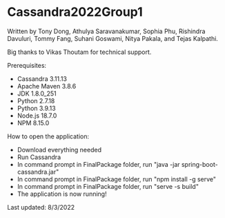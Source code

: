 # Cassandra2022Group1

Written by Tony Dong, Athulya Saravanakumar, Sophia Phu,
Rishindra Davuluri, Tommy Fang, Suhani Goswami,
Nitya Pakala, and Tejas Kalpathi.

Big thanks to Vikas Thoutam for technical support.

Prerequisites:
* Cassandra 3.11.13
* Apache Maven 3.8.6
* JDK 1.8.0_251
* Python 2.7.18
* Python 3.9.13
* Node.js 18.7.0
* NPM 8.15.0

How to open the application:
* Download everything needed
* Run Cassandra
* In command prompt in FinalPackage folder, run "java -jar spring-boot-cassandra.jar"
* In command prompt in FinalPackage folder, run "npm install -g serve"
* In command prompt in FinalPackage folder, run "serve -s build"
* The application is now running!

Last updated: 8/3/2022
